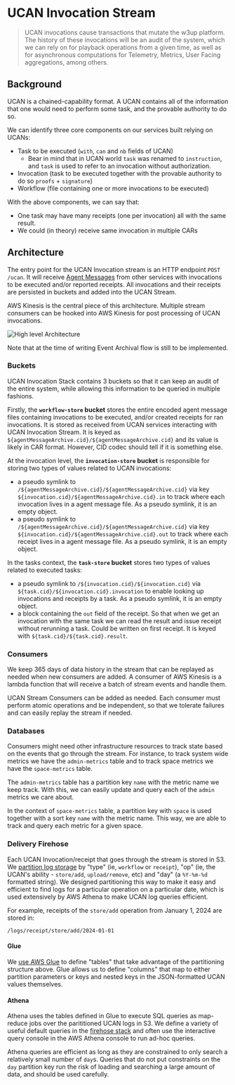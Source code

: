 # UCAN Invocation Stream

> UCAN invocations cause transactions that mutate the w3up platform. The history of these invocations will be an audit of the system, which we can rely on for playback operations from a given time, as well as for asynchronous computations for Telemetry, Metrics, User Facing aggregations, among others.

## Background

UCAN is a chained-capability format. A UCAN contains all of the information that one would need to perform some task, and the provable authority to do so. 

We can identify three core components on our services built relying on UCANs:
- Task to be executed (`with`, `can` and `nb` fields of UCAN)
  - Bear in mind that in UCAN world `task` was renamed to `instruction`, and `task` is used to refer to an invocation without authorization.
- Invocation (task to be executed together with the provable authority to do so `proofs` + `signature`)
- Workflow (file containing one or more invocations to be executed)

With the above components, we can say that:
- One task may have many receipts (one per invocation) all with the same result.
- We could (in theory) receive same invocation in multiple CARs

## Architecture

The entry point for the UCAN Invocation stream is an HTTP endpoint `POST /ucan`. It will receive [Agent Messages](https://github.com/web3-storage/ucanto/blob/main/packages/core/src/message.js) from other services with invocations to be executed and/or reported receipts. All invocations and their receipts are persisted in buckets and added into the UCAN Stream.

AWS Kinesis is the central piece of this architecture. Multiple stream consumers can be hooked into AWS Kinesis for post processing of UCAN invocations.

![High level Architecture](https://bafybeifub7gefocq2yqw4dbvpbon2aduw6sq4aqfaergaennhgts4d3hpa.ipfs.w3s.link/ucan-log-stream-v2.jpg)

Note that at the time of writing Event Archival flow is still to be implemented.

### Buckets

UCAN Invocation Stack contains 3 buckets so that it can keep an audit of the entire system, while allowing this information to be queried in multiple fashions.

Firstly, the **`workflow-store` bucket** stores the entire encoded agent message files containing invocations to be executed, and/or created receipts for ran invocations. It is stored as received from UCAN services interacting with UCAN Invocation Stream. It is keyed as `${agentMessageArchive.cid}/${agentMessageArchive.cid}` and its value is likely in CAR format. However, CID codec should tell if it is something else.

At the invocation level, the **`invocation-store` bucket** is responsible for storing two types of values related to UCAN invocations:
- a pseudo symlink to `/${agentMessageArchive.cid}/${agentMessageArchive.cid}` via key `${invocation.cid}/${agentMessageArchive.cid}.in` to track where each invocation lives in a agent message file. As a pseudo symlink, it is an empty object.
- a pseudo symlink to `/${agentMessageArchive.cid}/${agentMessageArchive.cid}` via key `${invocation.cid}/${agentMessageArchive.cid}.out` to track where each receipt lives in a agent message file. As a pseudo symlink, it is an empty object.

In the tasks context, the **`task-store` bucket** stores two types of values related to executed tasks:
- a pseudo symlink to `/${invocation.cid}/${invocation.cid}` via `${task.cid}/${invocation.cid}.invocation` to enable looking up invocations and receipts by a task. As a pseudo symlink, it is an empty object.
- a block containing the `out` field of the receipt. So that when we get an invocation with the same task we can read the result and issue receipt without rerunning a task. Could be written on first receipt. It is keyed with `${task.cid}/${task.cid}.result`.

### Consumers

We keep 365 days of data history in the stream that can be replayed as needed when new consumers are added. A consumer of AWS Kinesis is a lambda function that will receive a batch of stream events and handle them.

UCAN Stream Consumers can be added as needed. Each consumer must perform atomic operations and be independent, so that we tolerate failures and can easily replay the stream if needed.

### Databases

Consumers might need other infrastructure resources to track state based on the events that go through the stream. For instance, to track system wide metrics we have the `admin-metrics` table and to track space metrics we have the `space-metrics` table.

The `admin-metrics` table has a partition key `name` with the metric name we keep track. With this, we can easily update and query each of the `admin` metrics we care about.

In the context of `space-metrics` table, a partition key with `space` is used together with a sort key `name` with the metric name. This way, we are able to track and query each metric for a given space.

### Delivery Firehose

Each UCAN Invocation/receipt that goes through the stream is stored 
in S3. We [partition log storage](https://github.com/web3-storage/w3infra/blob/9def8df1ac3e0dda6e7aad710b1ec534af50af0a/stacks/firehose-stack.js#L163) by "type" (ie, `workflow` or `receipt`),
"op" (ie, the UCAN's ability - `store/add`, `upload/remove`, etc) and "day"
(a `%Y-%m-%d` formatted string). We designed partitioning this way to make it easy and efficient to 
find logs for a particular operation on a particular date, which is used extensively
by AWS Athena to make UCAN log queries efficient.

For example, receipts of the `store/add` operation from January 1, 2024 are stored in:

`/logs/receipt/store/add/2024-01-01`

#### Glue

We [use AWS Glue](https://github.com/web3-storage/w3infra/blob/9def8df1ac3e0dda6e7aad710b1ec534af50af0a/stacks/firehose-stack.js#L171) to define "tables" that take advantage of the partitioning structure
above. Glue allows us to define "columns" that map to either partition parameters or
keys and nested keys in the JSON-formatted UCAN values themselves.

#### Athena

Athena uses the tables defined in Glue to execute SQL queries as map-reduce jobs over
the parititioned UCAN logs in S3. We define a variety of useful default queries in 
the [firehose stack](https://github.com/web3-storage/w3infra/blob/9def8df1ac3e0dda6e7aad710b1ec534af50af0a/stacks/firehose-stack.js#L604) and often use the interactive query
console in the AWS Athena console to run ad-hoc queries. 

Athena queries are efficient as long as they are constrained to only search a relatively
small number of `day`s. Queries that do not put constraints on the `day` partition key
run the risk of loading and searching a large amount of data, and should be used carefully.
